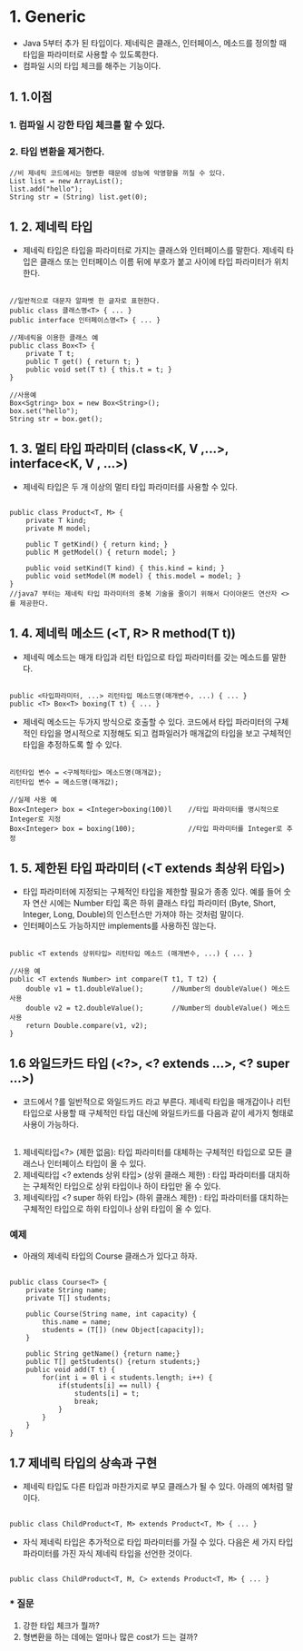 # 1. Generic
- Java 5부터 추가 된 타입이다. 제네릭은 클래스, 인터페이스, 메소드를 정의할 때 타입을 파라미터로 사용할 수 있도록한다.
- 컴파일 시의 타입 체크를 해주는 기능이다.
## 1. 1.이점

### 1. 컴파일 시 강한 타입 체크를 할 수 있다.
### 2. 타입 변환을 제거한다.
    //비 제네릭 코드에서는 형변환 때문에 성능에 악영향을 끼칠 수 있다.
    List list = new ArrayList();
    list.add("hello");
    String str = (String) list.get(0); 

## 1. 2. 제네릭 타입

- 제네릭 타입은 타입을 파라미터로 가지는 클래스와 인터페이스를 말한다. 제네릭 타입은 클래스 또는 인터페이스 이름 뒤에 부호가 붙고 사이에 타입 파라미터가 위치한다.
##
    //일반적으로 대문자 알파벳 한 글자로 표현한다.
    public class 클래스명<T> { ... }
    public interface 인터페이스명<T> { ... }

    //제네릭을 이용한 클래스 예
    public class Box<T> {
        private T t;
        public T get() { return t; }
        public void set(T t) { this.t = t; }
    }

    //사용예
    Box<Sgtring> box = new Box<String>();
    box.set("hello");
    String str = box.get();

## 1. 3. 멀티 타입 파라미터 (class<K, V ,...>, interface<K, V , ...>)
- 제네릭 타입은 두 개 이상의 멀티 타입 파라미터를 사용할 수 있다. 

##
    public class Product<T, M> {
        private T kind;
        private M model;

        public T getKind() { return kind; }
        public M getModel() { return model; }

        public void setKind(T kind) { this.kind = kind; }
        public void setModel(M model) { this.model = model; }
    }
    //java7 부터는 제네릭 타입 파라미터의 중복 기술을 줄이기 위해서 다이아몬드 연산자 <>를 제공한다. 


## 1. 4. 제네릭 메소드 (<T, R> R method(T t)) 
- 제네릭 메소드는 매개 타입과 리턴 타입으로 타입 파라미터를 갖는 메소드를 말한다. 
##
    public <타입파라미터, ...> 리턴타입 메소드명(매개변수, ...) { ... }
    public <T> Box<T> boxing(T t) { ... }

- 제네릭 메소드는 두가지 방식으로 호출할 수 있다. 코드에서 타입 파라미터의 구체적인 타입을 명시적으로 지정해도 되고 컴파일러가 매개값의 타입을 보고 구체적인 타입을 추정하도록 할 수 있다.
##
    리턴타입 변수 = <구체적타입> 메소드명(매개값);
    리턴타입 변수 = 메소드명(매개값);

    //실제 사용 예
    Box<Integer> box = <Integer>boxing(100)l    //타입 파라미터를 명시적으로 Integer로 지정
    Box<Integer> box = boxing(100);             //타입 파라미터를 Integer로 추정
    

## 1. 5. 제한된 타입 파라미터 (<T extends 최상위 타입>)
- 타입 파라미터에 지정되는 구체적인 타입을 제한할 필요가 종종 있다. 예를 들어 숫자 연산 시에는 Number 타입 혹은 하위 클래스 타입 파라미터 (Byte, Short, Integer, Long, Double)의 인스턴스만 가져야 하는 것처럼 말이다.
- 인터페이스도 가능하지만 implements를 사용하진 않는다.
##

    public <T extends 상위타입> 리턴타입 메소드 (매개변수, ...) { ... }
    
    //사용 예
    public <T extends Number> int compare(T t1, T t2) {
        double v1 = t1.doubleValue();       //Number의 doubleValue() 메소드 사용
        double v2 = t2.doubleValue();       //Number의 doubleValue() 메소드 사용
        return Double.compare(v1, v2);
    }


## 1.6 와일드카드 타입 (<?>, <? extends ...>, <? super ...>)
- 코드에서 ?를 일반적으로 와일드카드 라고 부른다.  제네릭 타입을 매개갑이나 리턴 타입으로 사용할 때 구체적인 타입 대신에 와일드카드를 다음과 같이 세가지 형태로 사용이 가능하다.
##

1.  제네릭타입<?> (제한 없음): 타입 파라미터를 대체하는 구체적인 타입으로 모든 클래스나 인터페이스 타입이 올 수 있다.
2. 제네릭타입 <? extends 상위 타입> (상위 클래스 제한) : 타입 파라미터를 대치하는 구체적인 타입으로 상위 타입이나 하이 타입만 올 수 있다.
3. 제네릭타입 <? super 하위 타입> (하위 클래스 제한) : 타입 파라미터를 대치하는 구체적인 타입으로 하위 타입이나 상위 타입이 올 수 있다. 


### 예제
- 아래의 제네릭 타입의 Course 클래스가 있다고 하자. 
##

    public class Course<T> {
        private String name;
        private T[] students;

        public Course(String name, int capacity) {
            this.name = name;
            students = (T[]) (new Object[capacity]);
        }

        public String getName() {return name;}
        public T[] getStudents() {return students;}
        public void add(T t) {
            for(int i = 0l i < students.length; i++) {
                if(students[i] == null) {
                    students[i] = t;
                    break;
                }
            }
        }
    }

## 1.7 제네릭 타입의 상속과 구현 
- 제네릭 타입도 다른 타입과 마찬가지로 부모 클래스가 될 수 있다. 아래의 예처럼 말이다.
##
    public class ChildProduct<T, M> extends Product<T, M> { ... }
- 자식 제네릭 타입은 추가적으로 타입 파라미터를 가질 수 있다. 다음은 세 가지 타입 파라미터를 가진 자식 제네릭 타입을 선언한 것이다.
## 
    public class ChildProduct<T, M, C> extends Product<T, M> { ... }

### * 질문 
1. 강한 타입 체크가 뭘까?
2. 형변환을 하는 데에는 얼마나 많은 cost가 드는 걸까?
